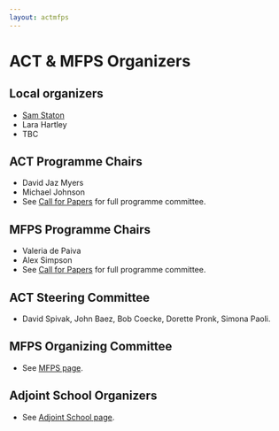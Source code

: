 ```yaml
---
layout: actmfps
---
```


# ACT &amp; MFPS Organizers

## Local organizers

* [Sam Staton](https://www.cs.ox.ac.uk/people/samuel.staton/main.html)
* Lara Hartley
* TBC

## ACT Programme Chairs
* David Jaz Myers
* Michael Johnson
* See [Call for Papers](act_cfp.html) for full programme committee.

## MFPS Programme Chairs
* Valeria de Paiva
* Alex Simpson
* See [Call for Papers](act_mfps.html) for full programme committee.

## ACT Steering Committee
* David Spivak, John Baez, Bob Coecke, Dorette Pronk, Simona Paoli.

## MFPS Organizing Committee
* See [MFPS page](https://mfpsconf.org/?page_id=5).

## Adjoint School Organizers
* See [Adjoint School page](http://adjointschool.com/2024.html). 
